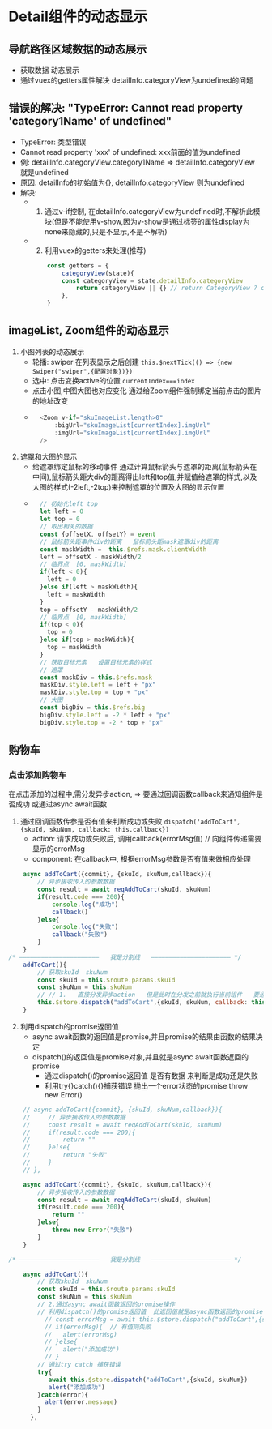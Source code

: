 # Detail组件的动态显示

## 导航路径区域数据的动态展示
- 获取数据 动态展示
- 通过vuex的getters属性解决 detailInfo.categoryView为undefined的问题

## 错误的解决: "TypeError: Cannot read property 'category1Name' of undefined"
  - TypeError: 类型错误
  - Cannot read property 'xxx' of undefined: xxx前面的值为undefined
  - 例: detailInfo.categoryView.category1Name => detailInfo.categoryView 就是undefined
  - 原因: detailInfo的初始值为{}, detailInfo.categoryView 则为undefined
  - 解决:
    - 1. 通过v-if控制, 在detailInfo.categoryView为undefined时,不解析此模块(但是不能使用v-show,因为v-show是通过标签的属性display为none来隐藏的,只是不显示,不是不解析)
    - 2. 利用vuex的getters来处理(推荐)
        ```js
            const getters = {
                categoryView(state){
                const categoryView = state.detailInfo.categoryView
                    return categoryView || {} // return CategoryView ? categoryView : {}
                },
            }
        ```

## imageList, Zoom组件的动态显示
1. 小图列表的动态展示
    - 轮播: swiper 在列表显示之后创建   `this.$nextTick(() => {new Swiper("swiper",{配置对象})})`
    - 选中: 点击变换active的位置  `currentIndex===index` 
    - 点击小图,中图大图也对应变化  通过给Zoom组件强制绑定当前点击的图片的地址改变
    - ```js
        <Zoom v-if="skuImageList.length>0"
            :bigUrl="skuImageList[currentIndex].imgUrl"
            :imgUrl="skuImageList[currentIndex].imgUrl"  
        />
      ```
2. 遮罩和大图的显示
    - 给遮罩绑定鼠标的移动事件  通过计算鼠标箭头与遮罩的距离(鼠标箭头在中间),鼠标箭头距大div的距离得出left和top值,并赋值给遮罩的样式,以及大图的样式(-2left,-2top)来控制遮罩的位置及大图的显示位置
    - ```js
        // 初始化left top 
        let left = 0
        let top = 0
        // 取出相关的数据 
        const {offsetX, offsetY} = event  
        // 鼠标箭头距事件div的距离   鼠标箭头距mask遮罩div的距离
        const maskWidth =  this.$refs.mask.clientWidth
        left = offsetX - maskWidth/2
        // 临界点  [0, maskWidth]
        if(left < 0){
          left = 0
        }else if(left > maskWidth){
          left = maskWidth
        }
        top = offsetY - maskWidth/2
        // 临界点  [0, maskWidth]
        if(top < 0){
          top = 0
        }else if(top > maskWidth){
          top = maskWidth
        }
        // 获取目标元素   设置目标元素的样式
        // 遮罩
        const maskDiv = this.$refs.mask
        maskDiv.style.left = left + "px"
        maskDiv.style.top = top + "px"
        // 大图
        const bigDiv = this.$refs.big
        bigDiv.style.left = -2 * left + "px"
        bigDiv.style.top = -2 * top + "px"
      ```
## 购物车

### 点击添加购物车
在点击添加的过程中,需分发异步action, => 要通过回调函数callback来通知组件是否成功  或通过async await函数
1. 通过回调函数传参是否有值来判断成功或失败  `dispatch('addToCart', {skuId, skuNum, callback: this.callback})` 
    - action: 请求成功或失败后, 调用callback(errorMsg值) // 向组件传递需要显示的errorMsg
    - component: 在callback中, 根据errorMsg参数是否有值来做相应处理
```js
    async addToCart({commit}, {skuId, skuNum,callback}){ 
        // 异步接收传入的参数数据
        const result = await reqAddToCart(skuId, skuNum)
        if(result.code === 200){
            console.log("成功")
            callback()
        }else{
            console.log("失败")
            callback("失败")
        }
    }
/* ——————————————————————   我是分割线   —————————————————————— */
    addToCart(){
        // 获取skuId  skuNum
        const skuId = this.$route.params.skuId
        const skuNum = this.skuNum
        // // 1.   直接分发异步action   但是此时在分发之前就执行当前组件   要通过callback回调函数来操作
        this.$store.dispatch("addToCart",{skuId, skuNum, callback: this.callback})
    }
```

2. 利用dispatch的promise返回值
    - async await函数的返回值是promise,并且promise的结果由函数的结果决定
    - dispatch()的返回值是promise对象,并且就是async await函数返回的promise
        - 通过dispatch()的promise返回值 是否有数据 来判断是成功还是失败
        - 利用try{}catch(){}捕获错误   抛出一个error状态的promise  throw new Error()
```js
    // async addToCart({commit}, {skuId, skuNum,callback}){ 
    //     // 异步接收传入的参数数据
    //     const result = await reqAddToCart(skuId, skuNum)
    //     if(result.code === 200){
    //         return ""
    //     }else{
    //         return "失败"
    //     }
    // },

    async addToCart({commit}, {skuId, skuNum,callback}){ 
        // 异步接收传入的参数数据
        const result = await reqAddToCart(skuId, skuNum)
        if(result.code === 200){
            return ""
        }else{
            throw new Error("失败")
        }
    }

/* ——————————————————————   我是分割线   —————————————————————— */

    async addToCart(){
        // 获取skuId  skuNum
        const skuId = this.$route.params.skuId
        const skuNum = this.skuNum
        // 2.通过async await函数返回的promise操作     
        // 利用dispatch()的promise返回值  此返回值就是async函数返回的promise
          // const errorMsg = await this.$store.dispatch("addToCart",{skuId, skuNum})
          // if(errorMsg){  // 有值则失败
          //   alert(errorMsg)
          // }else{
          //   alert("添加成功")
          // }
        // 通过try catch 捕获错误
        try{
           await this.$store.dispatch("addToCart",{skuId, skuNum})
           alert("添加成功")
        }catch(error){
          alert(error.message)
        }
      },
```
 